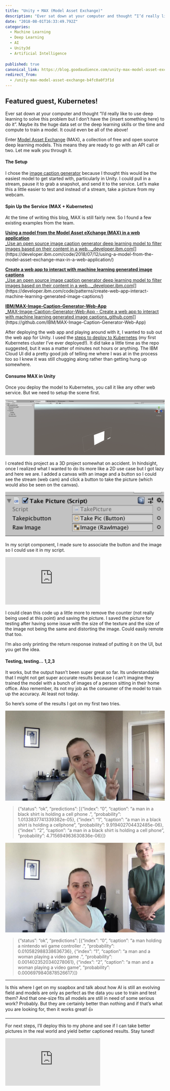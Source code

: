 ```yaml
---
title: "Unity + MAX (Model Asset Exchange)"
description: "Ever sat down at your computer and thought “I’d really like to use deep learning to solve this problem but I don’t have the {insert something here} to do it”. Maybe its the huge data set or the deep…"
date: "2018-08-01T16:33:49.792Z"
categories: 
  - Machine Learning
  - Deep Learning
  - AI
  - Unity3d
  - Artificial Intelligence

published: true
canonical_link: https://blog.goodaudience.com/unity-max-model-asset-exchange-b4fc0a0f3f1d
redirect_from:
  - /unity-max-model-asset-exchange-b4fc0a0f3f1d
---
```


## Featured guest, Kubernetes!

Ever sat down at your computer and thought “I’d really like to use deep learning to solve this problem but I don’t have the {insert something here} to do it”. Maybe its the huge data set or the deep learning skills or the time and compute to train a model. It could even be all of the above!

Enter [Model Asset Exchange](https://developer.ibm.com/code/exchanges/models/) (MAX), a collection of free and open source deep learning models. This means they are ready to go with an API call or two. Let me walk you through it.

#### The Setup

I chose the [image caption generator](https://github.com/IBM/MAX-Image-Caption-Generator) because I thought this would be the easiest model to get started with, particularly in Unity. I could pull in a stream, pause it to grab a snapshot, and send it to the service. Let’s make this a little easier to test and instead of a stream, take a picture from my webcam.

#### Spin Up the Service (MAX + Kubernetes)

At the time of writing this blog, MAX is still fairly new. So I found a few existing examples from the team.

[**Using a model from the Model Asset eXchange (MAX) in a web application**  
_Use an open source image caption generator deep learning model to filter images based on their content in a web…_developer.ibm.com](https://developer.ibm.com/code/2018/07/12/using-a-model-from-the-model-asset-exchange-max-in-a-web-application/ "https://developer.ibm.com/code/2018/07/12/using-a-model-from-the-model-asset-exchange-max-in-a-web-application/")[](https://developer.ibm.com/code/2018/07/12/using-a-model-from-the-model-asset-exchange-max-in-a-web-application/)

[**Create a web app to interact with machine learning generated image captions**  
_Use an open source image caption generator deep learning model to filter images based on their content in a web…_developer.ibm.com](https://developer.ibm.com/code/patterns/create-web-app-interact-machine-learning-generated-image-captions/ "https://developer.ibm.com/code/patterns/create-web-app-interact-machine-learning-generated-image-captions/")[](https://developer.ibm.com/code/patterns/create-web-app-interact-machine-learning-generated-image-captions/)

[**IBM/MAX-Image-Caption-Generator-Web-App**  
_MAX-Image-Caption-Generator-Web-App - Create a web app to interact with machine learning generated image captions_github.com](https://github.com/IBM/MAX-Image-Caption-Generator-Web-App "https://github.com/IBM/MAX-Image-Caption-Generator-Web-App")[](https://github.com/IBM/MAX-Image-Caption-Generator-Web-App)

After deploying the web app and playing around with it, I wanted to sub out the web app for Unity. I used the [steps to deploy to Kubernetes](https://github.com/IBM/MAX-Image-Caption-Generator-Web-App#deploy-on-kubernetes) (my first Kubernetes cluster I’ve ever deployed!). It did take a little time as the repo suggested, but it was a matter of minutes not hours or anything. The IBM Cloud UI did a pretty good job of telling me where I was at in the process too so I knew it was still chugging along rather than getting hung up somewhere.

#### Consume MAX in Unity

Once you deploy the model to Kubernetes, you call it like any other web service. But we need to setup the scene first.

![Unity scene with canvas, button, and image](./asset-1.png)

I created this project as a 3D project somewhat on accident. In hindsight, once I realized what I wanted to do its more like a 2D use case but I got lazy and here we are. I added a canvas with an image and a button so I could see the stream (web cam) and click a button to take the picture (which would also be seen on the canvas).

![Unity script component with button and image](./asset-2.png)

In my script component, I made sure to associate the button and the image so I could use it in my script.

<Embed src="https://gist.github.com/akeller/b865717cd5163679503653ced99c4554.js" aspectRatio={0.357} caption="" />

I could clean this code up a little more to remove the counter (not really being used at this point) and saving the picture. I saved the picture for testing after having some issue with the size of the texture and the size of the image not being the same and distorting the image. Could easily remote that too.

I’m also only printing the return response instead of putting it on the UI, but you get the idea.

#### Testing, testing… 1,2,3

It works, but the output hasn’t been super great so far. Its understandable that I might not get super accurate results because I can’t imagine they trained the model with a bunch of images of a person sitting in their home office. Also remember, its not my job as the consumer of the model to train up the accuracy. At least not today.

So here’s some of the results I got on my first two tries.

![Me (a woman) sticking my tongue out and making a peace sign](./asset-3.png)

> {“status”: “ok”, “predictions”: \[{“index”: “0”, “caption”: “a man in a black shirt is holding a cell phone .”, “probability”: 1.0133837741339382e-05}, {“index”: “1”, “caption”: “a man in a black shirt is holding a cellphone”, “probability”: 9.919402704432485e-06}, {“index”: “2”, “caption”: “a man in a black shirt is holding a cell phone”, “probability”: 4.715694963630836e-06}\]}

![My husband and I trying to see if it will detect two people, a man and a woman. He’s holding a box with a vertical ergo mouse.](./asset-4.png)

> {“status”: “ok”, “predictions”: \[{“index”: “0”, “caption”: “a man holding a nintendo wii game controller .”, “probability”: 0.010582988338636736}, {“index”: “1”, “caption”: “a man and a woman playing a video game .”, “probability”: 0.0014023520340278061}, {“index”: “2”, “caption”: “a man and a woman playing a video game”, “probability”: 0.0006979840878526617}\]}

---

Is this where I get on my soapbox and talk about how AI is still an evolving field and models are only as perfect as the data you use to train and test them? And that one-size fits all models are still in need of some serious work? Probably. But they are certainly better than nothing and if that’s what you are looking for, then it works great! 👍

---

For next steps, I’ll deploy this to my phone and see if I can take better pictures in the real world and yield better captioned results. Stay tuned!

<Embed src="https://upscri.be/7b0181?as_embed=true" aspectRatio={undefined} caption="**Connect with the Raven team on** [**Telegram**](https://t.me/ravenprotocol)" />
